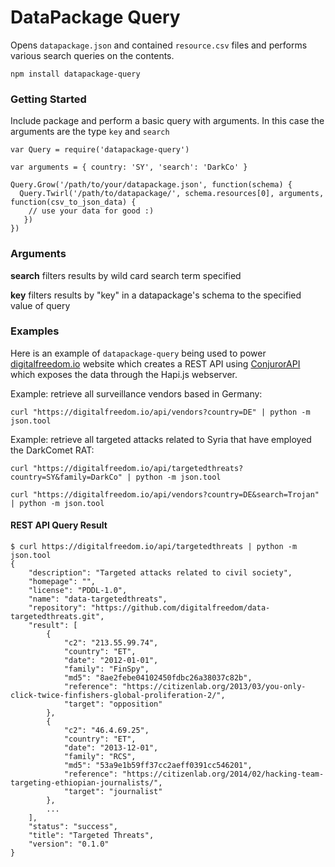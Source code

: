 DataPackage Query
=================

Opens `datapackage.json` and contained `resource.csv` files and performs various search queries on the contents.

```
npm install datapackage-query
```

### Getting Started

Include package and perform a basic query with arguments. In this case the arguments are the type `key` and `search`

```
var Query = require('datapackage-query')

var arguments = { country: 'SY', 'search': 'DarkCo' }

Query.Grow('/path/to/your/datapackage.json', function(schema) {
  Query.Twirl('/path/to/datapackage/', schema.resources[0], arguments, function(csv_to_json_data) {
    // use your data for good :)
   })
})
```

### Arguments

**search** filters results by wild card search term specified

**key** filters results by "key" in a datapackage's schema to the specified value of query


### Examples

Here is an example of `datapackage-query` being used to power [digitalfreedom.io](https://digitalfreedom.io) website which creates a REST API using [ConjurorAPI](https://github.com/bnvk/ConjurorAPI) which exposes the data through the Hapi.js webserver.

Example: retrieve all surveillance vendors based in Germany:

```
curl "https://digitalfreedom.io/api/vendors?country=DE" | python -m json.tool
```

Example: retrieve all targeted attacks related to Syria that have employed the DarkComet RAT:

```
curl "https://digitalfreedom.io/api/targetedthreats?country=SY&family=DarkCo" | python -m json.tool
```

```
curl "https://digitalfreedom.io/api/vendors?country=DE&search=Trojan" | python -m json.tool
```


#### REST API Query Result

```
$ curl https://digitalfreedom.io/api/targetedthreats | python -m json.tool
{
    "description": "Targeted attacks related to civil society",
    "homepage": "",
    "license": "PDDL-1.0",
    "name": "data-targetedthreats",
    "repository": "https://github.com/digitalfreedom/data-targetedthreats.git",
    "result": [
        {
            "c2": "213.55.99.74",
            "country": "ET",
            "date": "2012-01-01",
            "family": "FinSpy",
            "md5": "8ae2febe04102450fdbc26a38037c82b",
            "reference": "https://citizenlab.org/2013/03/you-only-click-twice-finfishers-global-proliferation-2/",
            "target": "opposition"
        },
        {
            "c2": "46.4.69.25",
            "country": "ET",
            "date": "2013-12-01",
            "family": "RCS",
            "md5": "53a9e1b59ff37cc2aeff0391cc546201",
            "reference": "https://citizenlab.org/2014/02/hacking-team-targeting-ethiopian-journalists/",
            "target": "journalist"
        },
        ...
    ],
    "status": "success",
    "title": "Targeted Threats",
    "version": "0.1.0"
}
```
